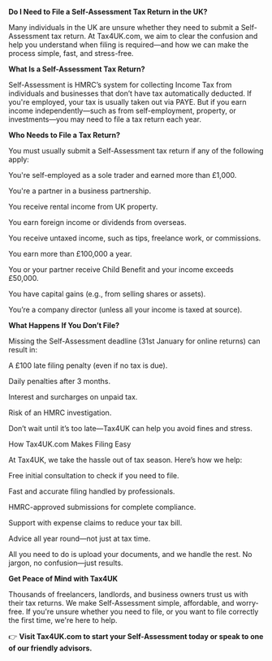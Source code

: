 **Do I Need to File a Self-Assessment Tax Return in the UK?**

Many individuals in the UK are unsure whether they need to submit a Self-Assessment tax return. At Tax4UK.com, we aim to clear the confusion and help you understand when filing is required—and how we can make the process simple, fast, and stress-free.


**What Is a Self-Assessment Tax Return?**

Self-Assessment is HMRC’s system for collecting Income Tax from individuals and businesses that don’t have tax automatically deducted. If you're employed, your tax is usually taken out via PAYE. But if you earn income independently—such as from self-employment, property, or investments—you may need to file a tax return each year.

**Who Needs to File a Tax Return?**

You must usually submit a Self-Assessment tax return if any of the following apply:

You're self-employed as a sole trader and earned more than £1,000.

You're a partner in a business partnership.

You receive rental income from UK property.

You earn foreign income or dividends from overseas.

You receive untaxed income, such as tips, freelance work, or commissions.

You earn more than £100,000 a year.

You or your partner receive Child Benefit and your income exceeds £50,000.

You have capital gains (e.g., from selling shares or assets).

You’re a company director (unless all your income is taxed at source).

**What Happens If You Don’t File?**

Missing the Self-Assessment deadline (31st January for online returns) can result in:

A £100 late filing penalty (even if no tax is due).

Daily penalties after 3 months.

Interest and surcharges on unpaid tax.

Risk of an HMRC investigation.

Don’t wait until it’s too late—Tax4UK can help you avoid fines and stress.

How Tax4UK.com Makes Filing Easy

At Tax4UK, we take the hassle out of tax season. Here’s how we help:

Free initial consultation to check if you need to file.

Fast and accurate filing handled by professionals.

HMRC-approved submissions for complete compliance.

Support with expense claims to reduce your tax bill.

Advice all year round—not just at tax time.

All you need to do is upload your documents, and we handle the rest. No jargon, no confusion—just results.

**Get Peace of Mind with Tax4UK**

Thousands of freelancers, landlords, and business owners trust us with their tax returns. We make Self-Assessment simple, affordable, and worry-free. If you're unsure whether you need to file, or you want to file correctly the first time, we're here to help.

👉 **Visit Tax4UK.com to start your Self-Assessment today or speak to one of our friendly advisors.**

